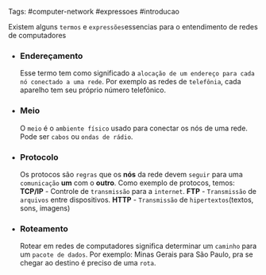 Tags: #computer-network #expressoes #introducao 

Existem alguns `termos` e `expressões`essencias para o entendimento de redes de computadores

- ### Endereçamento
	 
	 Esse termo tem como significado a `alocação de um endereço para cada nó conectado a uma rede`. Por exemplo as redes de `telefônia`, cada aparelho tem seu próprio número telefônico.
	
- ### Meio
	 
	 O `meio` é o `ambiente físico` usado para conectar os nós de uma rede. Pode ser `cabos` ou `ondas de rádio`.
	 
- ### Protocolo
	 
	 Os protocos são `regras` que os **nós** da rede devem `seguir` para uma `comunicação` **um** com o **outro**. Como exemplo de protocos, temos: 
	 **TCP/IP** - Controle de `transmissão` para a `internet`.
	 **FTP** - `Transmissão` de `arquivos` entre dispositivos.
	 **HTTP** - `Transmissão` de `hipertextos`(textos, sons, imagens)
	 
- ### Roteamento

	 Rotear em redes de computadores significa determinar um `caminho` para um `pacote de dados`. Por exemplo: Minas Gerais para São Paulo, pra se chegar ao destino é preciso de uma `rota`.